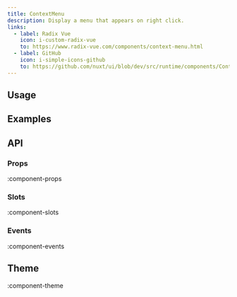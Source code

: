 ```yaml
---
title: ContextMenu
description: Display a menu that appears on right click.
links:
  - label: Radix Vue
    icon: i-custom-radix-vue
    to: https://www.radix-vue.com/components/context-menu.html
  - label: GitHub
    icon: i-simple-icons-github
    to: https://github.com/nuxt/ui/blob/dev/src/runtime/components/ContextMenu.vue
---
```


## Usage

## Examples

## API

### Props

:component-props

### Slots

:component-slots

### Events

:component-events

## Theme

:component-theme
